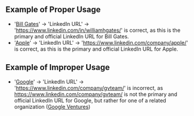 ## Example of Proper Usage
* '[Bill Gates](https://golden.com/wiki/Bill_Gates-KN8E)' → 'LinkedIn URL' → 'https://www.linkedin.com/in/williamhgates/' is correct, as this is the primary and official LinkedIn URL for Bill Gates.
* '[Apple](https://golden.com/wiki/Apple_(company)-5NB)' → 'LinkedIn URL' → 'https://www.linkedin.com/company/apple/' is correct, as this is the primary and official LinkedIn URL for Apple.

## Example of Improper Usage
* '[Google](https://golden.com/wiki/Google-MYW)' → 'LinkedIn URL' → 'https://www.linkedin.com/company/gvteam/' is incorrect, as https://www.linkedin.com/company/gvteam/ is not the primary and official LinkedIn URL for Google, but rather for one of a related organization ([Google Ventures](https://golden.com/wiki/Google_Ventures-ZXYY9NR))
